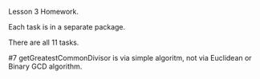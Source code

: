 Lesson 3 Homework.

Each task is in a separate package.

There are all 11 tasks.

#7 getGreatestCommonDivisor is via simple algoritm, not via Euclidean or Binary GCD algorithm.